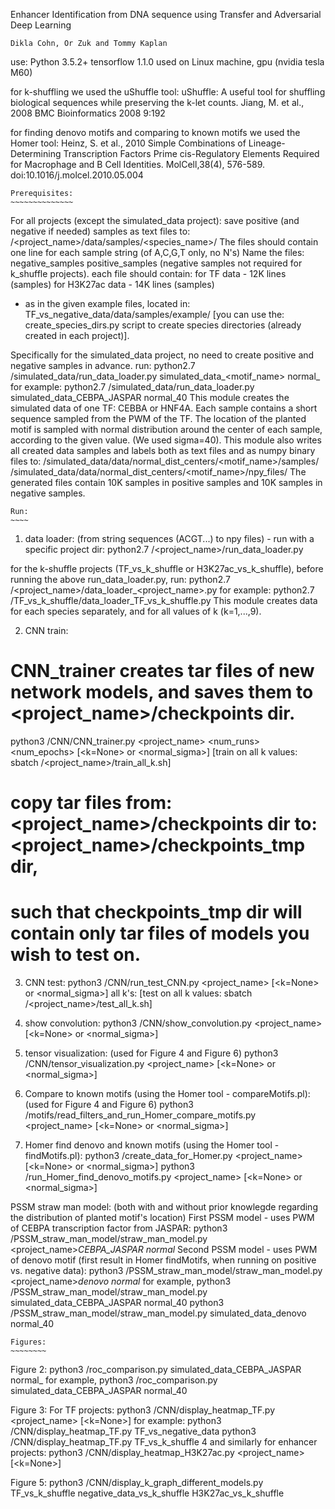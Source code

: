 Enhancer Identification from DNA sequence using Transfer and Adversarial Deep Learning
~~~~~~~~~~~~~~~~~~~~~~~~~~~~~~~~~~~~~~~~~~~~~~~~~~~~~~~~~~~~~~~~~~~~~~~~~~~~~~~~~~~~~~~~~~~~~~~~
Dikla Cohn, Or Zuk and Tommy Kaplan
~~~~~~~~~~~~~~~~~~~~~~~~~~~~~~~~~~~~~~~~~~~~~~~~~~~~~~~~~~~~~~~~~~~~~~~~~~~~~~~~~~~~~~~~~~~~~~~~

use:
Python 3.5.2+
tensorflow 1.1.0
used on Linux machine, gpu (nvidia tesla M60)


for k-shuffling we used the uShuffle tool:
uShuffle: A useful tool for shuffling biological sequences while preserving the k-let counts.
Jiang, M. et al., 2008
BMC Bioinformatics 2008 9:192

for finding denovo motifs and comparing to known motifs we used the Homer tool:
Heinz, S. et al., 2010
Simple Combinations of Lineage-Determining Transcription Factors Prime cis-Regulatory Elements Required for Macrophage and B Cell Identities.
MolCell,38(4), 576-589.
doi:10.1016/j.molcel.2010.05.004



    Prerequisites:
    ~~~~~~~~~~~~~~
For all projects (except the simulated_data project):
save positive (and negative if needed) samples as text files to: /<project_name>/data/samples/<species_name>/
The files should contain one line for each sample string (of A,C,G,T only, no N's)
Name the files: 
negative_samples
positive_samples
(negative samples not required for k_shuffle projects).
each file should contain:
for TF data - 12K lines (samples)
for H3K27ac data - 14K lines (samples)
- as in the given example files, located in: TF_vs_negative_data/data/samples/example/
[you can use the: create_species_dirs.py script to create species directories (already created in each project)]. 

 
Specifically for the simulated_data project, no need to create positive and negative samples in advance.
run:
python2.7 /simulated_data/run_data_loader.py simulated_data_<motif_name> normal_<sigma>
for example:
python2.7 /simulated_data/run_data_loader.py simulated_data_CEBPA_JASPAR normal_40
This module creates the simulated data of one TF: CEBBA or HNF4A.
Each sample contains a short sequence sampled from the PWM of the TF.
The location of the planted motif is sampled with normal distribution around the center of each sample, according to the given <sigma> value. (We used sigma=40).
This module also writes all created data samples and labels both as text files and as numpy binary files to: 
/simulated_data/data/normal_dist_centers/<motif_name>/samples/
/simulated_data/data/normal_dist_centers/<motif_name>/npy_files/
The generated files contain 10K samples in positive samples and 10K samples in negative samples.


    Run:
    ~~~~

1. data loader: (from string sequences (ACGT...) to npy files) - run with a specific project dir: 
python2.7 /<project_name>/run_data_loader.py

for the k-shuffle projects (TF_vs_k_shuffle or H3K27ac_vs_k_shuffle), before running the above run_data_loader.py, run:
python2.7 /<project_name>/data_loader_<project_name>.py
for example:
python2.7 /TF_vs_k_shuffle/data_loader_TF_vs_k_shuffle.py
This module creates data for each species separately, and for all values of k (k=1,...,9).

2. CNN train:
# CNN_trainer creates tar files of new network models, and saves them to <project_name>/checkpoints dir. 
python3 /CNN/CNN_trainer.py <project_name> <num_runs> <num_epochs> [<k=None> or <normal_sigma>]
[train on all k values: sbatch /<project_name>/train_all_k.sh]

# copy tar files from: <project_name>/checkpoints dir to: <project_name>/checkpoints_tmp dir,
# such that checkpoints_tmp dir will contain only tar files of models you wish to test on.

3. CNN test:
python3 /CNN/run_test_CNN.py <project_name> [<k=None> or <normal_sigma>]
all k's:
[test on all k values: sbatch /<project_name>/test_all_k.sh]

4. show convolution:
python3 /CNN/show_convolution.py <project_name> [<k=None> or <normal_sigma>]

5. tensor visualization: (used for Figure 4 and Figure 6)
python3 /CNN/tensor_visualization.py <project_name> [<k=None> or <normal_sigma>]

6. Compare to known motifs (using the Homer tool - compareMotifs.pl):  (used for Figure 4 and Figure 6)
python3 /motifs/read_filters_and_run_Homer_compare_motifs.py <project_name> [<k=None> or <normal_sigma>]


7. Homer find denovo and known motifs (using the Homer tool - findMotifs.pl):
python3 /create_data_for_Homer.py <project_name> [<k=None> or <normal_sigma>]
python3 /run_Homer_find_denovo_motifs.py <project_name> [<k=None> or <normal_sigma>]


PSSM straw man model: (both with and without prior knowlegde regarding the distribution of planted motif's location)
First PSSM model - uses PWM of CEBPA transcription factor from JASPAR:
python3 /PSSM_straw_man_model/straw_man_model.py <project_name>_CEBPA_JASPAR normal_<sigma>
Second PSSM model - uses PWM of denovo motif (first result in Homer findMotifs, when running on positive vs. negative data):
python3 /PSSM_straw_man_model/straw_man_model.py <project_name>_denovo normal_<sigma>
for example,
python3 /PSSM_straw_man_model/straw_man_model.py simulated_data_CEBPA_JASPAR normal_40
python3 /PSSM_straw_man_model/straw_man_model.py simulated_data_denovo normal_40




    Figures:
    ~~~~~~~~
Figure 2:
python3 /roc_comparison.py simulated_data_CEBPA_JASPAR normal_<sigma>
for example,
python3 /roc_comparison.py simulated_data_CEBPA_JASPAR normal_40

Figure 3:
For TF projects:
python3 /CNN/display_heatmap_TF.py <project_name> [<k=None>]
for example:
python3 /CNN/display_heatmap_TF.py TF_vs_negative_data
python3 /CNN/display_heatmap_TF.py TF_vs_k_shuffle 4
and similarly for enhancer projects:
python3 /CNN/display_heatmap_H3K27ac.py <project_name> [<k=None>]

Figure 5:
python3 /CNN/display_k_graph_different_models.py TF_vs_k_shuffle negative_data_vs_k_shuffle H3K27ac_vs_k_shuffle





